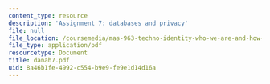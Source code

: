 ```yaml
---
content_type: resource
description: 'Assignment 7: databases and privacy'
file: null
file_location: /coursemedia/mas-963-techno-identity-who-we-are-and-how-we-perceive-ourselves-and-others-spring-2002/8a46b1fe4992c554b9e9fe9e1d14d16a_danah7.pdf
file_type: application/pdf
resourcetype: Document
title: danah7.pdf
uid: 8a46b1fe-4992-c554-b9e9-fe9e1d14d16a
---
```

